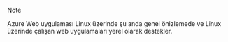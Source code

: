 > [!NOTE]
> Azure Web uygulaması Linux üzerinde şu anda genel önizlemede ve Linux üzerinde çalışan web uygulamaları yerel olarak destekler.
>


